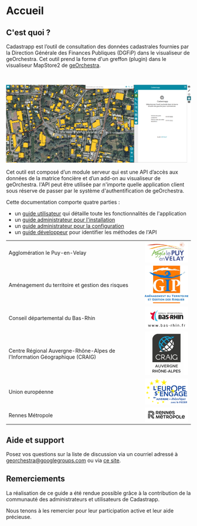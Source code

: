 # Accueil

## C'est quoi ?

Cadastrapp est l’outil de consultation des données cadastrales fournies par la Direction Générale des Finances Publiques (DGFiP) dans le visualiseur de geOrchestra. Cet outil prend la forme d'un greffon (plugin) dans le visualiseur MapStore2 de [geOrchestra](https://www.georchestra.org/).

</br>

![image](./images/accueil_cadastrapp.PNG)

Cet outil est composé d’un module serveur qui est une API d’accès aux données de la matrice foncière et d’un add-on au visualiseur de geOrchestra. l'API peut être utilisée par n'importe quelle application client sous réserve de passer par le système d'authentification de geOrchestra.

Cette documentation comporte quatre parties :

* un [guide utilisateur](./guide_utilisateur/) qui détaille toute les fonctionnalités de l'application
* un [guide administrateur pour l'installation](./guides_techniques/installer/)
* un [guide administrateur pour la configuration](./guides_techniques/administrer/)
* un [guide développeur](./guides_techniques/developper/) pour identifier les méthodes de l'API

|                                                                            |                                                  |
| -------------------------------------------------------------------------- | ------------------------------------------------ |
| Agglomération le Puy-en-Velay                                              | ![image info](./images/logo_lepuy.png)           |
| Aménagement du territoire et gestion des risques                           | ![image info](./images/logo_gip_atgeri.png)      |
| Conseil départemental du Bas-Rhin                                          | ![image info](./images/logo_bas_rhin.png)        |
| Centre Régional Auvergne-Rhône-Alpes de l'Information Géographique (CRAIG) |![image info](./images/logo_CRAIG.jpg)            |
| Union européenne                                                           |![image info](./images/logo_europe_sengage.png)   |
| Rennes Métropole                                                           | ![image info](./images/logo_rennes_metropole.png)|             

## Aide et support

Posez vos questions sur la liste de discussion via un courriel adressé à [georchestra@googlegroups.com](mailto:georchestra@googlegroups.com) ou via [ce site](https://groups.google.com/g/georchestra?hl=fr).

## Remerciements

La réalisation de ce guide a été rendue possible grâce à la contribution de la communauté des administrateurs et utilisateurs de Cadastrapp.

Nous tenons à les remercier pour leur participation active et leur aide précieuse.
